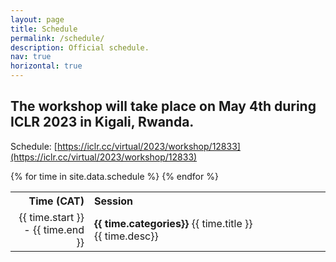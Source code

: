 ```yaml
---
layout: page
title: Schedule
permalink: /schedule/
description: Official schedule.
nav: true
horizontal: true
---
```


## The workshop will take place on May 4th during ICLR 2023 in Kigali, Rwanda.

Schedule: [https://iclr.cc/virtual/2023/workshop/12833](https://iclr.cc/virtual/2023/workshop/12833)

<table style="width:100%">
        <tr>
        <th style="text-align:right; width:25%">Time (CAT)</th>
        <th style="text-align:left; width: 75%">Session</th>
        </tr>
    {% for time in site.data.schedule %}
        <tr>
        <td style="text-align:right">{{ time.start }} - {{ time.end }} </td>
        <td style="text-align:left"><strong>{{ time.categories}}</strong> {{ time.title }}<br/>{{ time.desc}}</td>
        </tr>
    {% endfor %}
</table>
